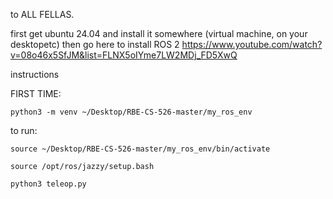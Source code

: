 to ALL FELLAS.

first get ubuntu 24.04 and install it somewhere (virtual machine, on your desktopetc)
then go here to install ROS 2 
https://www.youtube.com/watch?v=08o46x5SfJM&list=FLNX5oIYme7LW2MDj_FD5XwQ


instructions

FIRST TIME:

`python3 -m venv ~/Desktop/RBE-CS-526-master/my_ros_env`


to run:

`source ~/Desktop/RBE-CS-526-master/my_ros_env/bin/activate`

`source /opt/ros/jazzy/setup.bash`

`python3 teleop.py`

